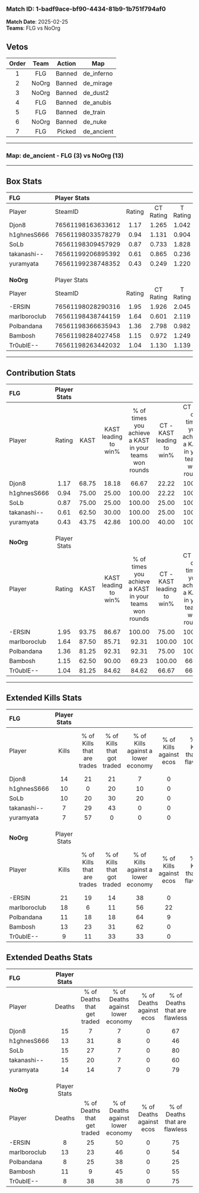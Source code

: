 ### Match ID: 1-badf9ace-bf90-4434-81b9-1b751f794af0  
**Match Date**: 2025-02-25  
**Teams**: FLG vs NoOrg  

## Vetos  

| Order | Team | Action | Map |
| :---: | :--: | :----: | --- |
| 1 | FLG | Banned | de_inferno |
| 2 | NoOrg | Banned | de_mirage |
| 3 | NoOrg | Banned | de_dust2 |
| 4 | FLG | Banned | de_anubis |
| 5 | FLG | Banned | de_train |
| 6 | NoOrg | Banned | de_nuke |
| 7 | FLG | Picked | de_ancient |

---  

### **Map**: de_ancient - FLG (3) vs NoOrg (13)  
---  

## Box Stats  

| **FLG**      | Player Stats      |        |           |          |       |       |       |         |        |      |     |
| :- | :- | :-: | :-: | :-: | :-: | :-: | :-: | :-: | :-: | :-: | :-: |
| Player       | SteamID           | Rating | CT Rating | T Rating | KAST  |  ADR  | Kills | Assists | Deaths | K/D  | HS% |
| Djon8        | 76561198163633612 |  1.17  |   1.265   |  1.042   | 68.75 | 102.4 |  14   |    4    |   15   | 0.93 | 57  |
| h1ghnesS666  | 76561198033578279 |  0.94  |   1.131   |  0.904   | 75.00 | 63.6  |  10   |    3    |   13   | 0.77 | 40  |
| SoLb         | 76561198309457929 |  0.87  |   0.733   |  1.828   | 75.00 | 61.9  |  10   |    4    |   15   | 0.67 | 50  |
| takanashi--  | 76561199206895392 |  0.61  |   0.865   |  0.236   | 62.50 | 54.4  |   7   |    6    |   15   | 0.47 | 57  |
| yuramyata    | 76561199238748352 |  0.43  |   0.249   |  1.220   | 43.75 | 41.4  |   7   |    0    |   14   | 0.50 | 71  |
|              |                   |        |           |          |       |       |       |         |        |      |     |
|              |                   |        |           |          |       |       |       |         |        |      |     |
|              |                   |        |           |          |       |       |       |         |        |      |     |
| **NoOrg**    | Player Stats      |        |           |          |       |       |       |         |        |      |     |
| Player       | SteamID           | Rating | CT Rating | T Rating | KAST  |  ADR  | Kills | Assists | Deaths | K/D  | HS% |
| -ERSIN       | 76561198028290316 |  1.95  |   1.926   |  2.045   | 93.75 | 102.3 |  21   |    1    |   8    | 2.63 | 52  |
| marlboroclub | 76561198438744159 |  1.64  |   0.601   |  2.119   | 87.50 | 118.9 |  18   |    3    |   13   | 1.38 | 88  |
| Polbandana   | 76561198366635943 |  1.36  |   2.798   |  0.982   | 81.25 | 102.0 |  11   |    9    |   8    | 1.38 | 63  |
| Bambosh      | 76561198284027458 |  1.15  |   0.972   |  1.249   | 62.50 | 83.8  |  13   |    4    |   11   | 1.18 | 61  |
| Tr0ublE--    | 76561198263442032 |  1.04  |   1.130   |  1.139   | 81.25 | 48.8  |   9   |    1    |   8    | 1.13 | 22  |
---  

## Contribution Stats  

| **FLG**      | Player Stats |       |                      |                                                        |                           |                                                             |                          |                                                            |
| :- | :-: | :-: | :-: | :-: | :-: | :-: | :-: | :-: |
| Player       |    Rating    | KAST  | KAST leading to win% | % of times you achieve a KAST in your teams won rounds | CT - KAST leading to win% | CT - % of times you achieve a KAST in your teams won rounds | T - KAST leading to win% | T - % of times you achieve a KAST in your teams won rounds |
| Djon8        |     1.17     | 68.75 |        18.18         |                         66.67                          |           22.22           |                           100.00                            |           0.00           |                            0.00                            |
| h1ghnesS666  |     0.94     | 75.00 |        25.00         |                         100.00                         |           22.22           |                           100.00                            |          33.33           |                           100.00                           |
| SoLb         |     0.87     | 75.00 |        25.00         |                         100.00                         |           25.00           |                           100.00                            |          25.00           |                           100.00                           |
| takanashi--  |     0.61     | 62.50 |        30.00         |                         100.00                         |           25.00           |                           100.00                            |          50.00           |                           100.00                           |
| yuramyata    |     0.43     | 43.75 |        42.86         |                         100.00                         |           40.00           |                           100.00                            |          50.00           |                           100.00                           |
|              |              |       |                      |                                                        |                           |                                                             |                          |                                                            |
|              |              |       |                      |                                                        |                           |                                                             |                          |                                                            |
|              |              |       |                      |                                                        |                           |                                                             |                          |                                                            |
| **NoOrg**    | Player Stats |       |                      |                                                        |                           |                                                             |                          |                                                            |
| Player       |    Rating    | KAST  | KAST leading to win% | % of times you achieve a KAST in your teams won rounds | CT - KAST leading to win% | CT - % of times you achieve a KAST in your teams won rounds | T - KAST leading to win% | T - % of times you achieve a KAST in your teams won rounds |
| -ERSIN       |     1.95     | 93.75 |        86.67         |                         100.00                         |           75.00           |                           100.00                            |          90.91           |                           100.00                           |
| marlboroclub |     1.64     | 87.50 |        85.71         |                         92.31                          |          100.00           |                           100.00                            |          81.82           |                           90.00                            |
| Polbandana   |     1.36     | 81.25 |        92.31         |                         92.31                          |           75.00           |                           100.00                            |          100.00          |                           90.00                            |
| Bambosh      |     1.15     | 62.50 |        90.00         |                         69.23                          |          100.00           |                            66.67                            |          87.50           |                           70.00                            |
| Tr0ublE--    |     1.04     | 81.25 |        84.62         |                         84.62                          |           66.67           |                            66.67                            |          90.00           |                           90.00                            |
---  

## Extended Kills Stats  

| **FLG**      | Player Stats |                            |                            |                                    |                         |                              |                                 |                                       |                    |           |
| :- | :-: | :-: | :-: | :-: | :-: | :-: | :-: | :-: | :-: | :-: |
| Player       |    Kills     | % of Kills that are trades | % of Kills that got traded | % of Kills against a lower economy | % of Kills against ecos | % of Kills that are flawless | % of Kills that are close duels | % of Kills that are assisted by flash | Pistol Round Kills | AWP Kills |
| Djon8        |      14      |             21             |             21             |                 7                  |            0            |              64              |                0                |                   7                   |         5          |     0     |
| h1ghnesS666  |      10      |             0              |             20             |                 10                 |            0            |              60              |                0                |                   0                   |         1          |     1     |
| SoLb         |      10      |             20             |             30             |                 20                 |            0            |              40              |               10                |                  20                   |         1          |     0     |
| takanashi--  |      7       |             29             |             43             |                 0                  |            0            |              57              |               14                |                   0                   |         0          |     0     |
| yuramyata    |      7       |             57             |             0              |                 0                  |            0            |              57              |               14                |                  14                   |         0          |     0     |
|              |              |                            |                            |                                    |                         |                              |                                 |                                       |                    |           |
|              |              |                            |                            |                                    |                         |                              |                                 |                                       |                    |           |
|              |              |                            |                            |                                    |                         |                              |                                 |                                       |                    |           |
| **NoOrg**    | Player Stats |                            |                            |                                    |                         |                              |                                 |                                       |                    |           |
| Player       |    Kills     | % of Kills that are trades | % of Kills that got traded | % of Kills against a lower economy | % of Kills against ecos | % of Kills that are flawless | % of Kills that are close duels | % of Kills that are assisted by flash | Pistol Round Kills | AWP Kills |
| -ERSIN       |      21      |             19             |             14             |                 38                 |            0            |              71              |                5                |                   5                   |         2          |     0     |
| marlboroclub |      18      |             6              |             11             |                 56                 |           22            |              56              |               11                |                   0                   |         3          |     0     |
| Polbandana   |      11      |             18             |             18             |                 64                 |            9            |              45              |                0                |                   0                   |         3          |     0     |
| Bambosh      |      13      |             23             |             31             |                 62                 |            0            |              77              |                0                |                   0                   |         0          |     0     |
| Tr0ublE--    |      9       |             11             |             33             |                 33                 |            0            |              89              |               11                |                   0                   |         2          |     5     |
## Extended Deaths Stats  

| **FLG**      | Player Stats |                             |                                   |                          |                               |                            |                           |               |
| :- | :-: | :-: | :-: | :-: | :-: | :-: | :-: | :-: |
| Player       |    Deaths    | % of Deaths that get traded | % of Deaths against lower economy | % of Deaths against ecos | % of Deaths that are flawless | % of Deaths that are close | % of Deaths while blinded | Deaths to AWP |
| Djon8        |      15      |              7              |                 7                 |            0             |              67               |             7              |             0             |       1       |
| h1ghnesS666  |      13      |             31              |                 8                 |            0             |              46               |             8              |             0             |       0       |
| SoLb         |      15      |             27              |                 7                 |            0             |              80               |             7              |             7             |       1       |
| takanashi--  |      15      |             20              |                 7                 |            0             |              60               |             7              |             0             |       1       |
| yuramyata    |      14      |             14              |                 7                 |            0             |              79               |             0              |             0             |       2       |
|              |              |                             |                                   |                          |                               |                            |                           |               |
|              |              |                             |                                   |                          |                               |                            |                           |               |
|              |              |                             |                                   |                          |                               |                            |                           |               |
| **NoOrg**    | Player Stats |                             |                                   |                          |                               |                            |                           |               |
| Player       |    Deaths    | % of Deaths that get traded | % of Deaths against lower economy | % of Deaths against ecos | % of Deaths that are flawless | % of Deaths that are close | % of Deaths while blinded | Deaths to AWP |
| -ERSIN       |      8       |             25              |                50                 |            0             |              75               |             0              |            13             |       0       |
| marlboroclub |      13      |             23              |                46                 |            0             |              54               |             0              |            15             |       1       |
| Polbandana   |      8       |             25              |                38                 |            0             |              25               |             25             |             0             |       0       |
| Bambosh      |      11      |              9              |                45                 |            0             |              55               |             9              |             0             |       0       |
| Tr0ublE--    |      8       |             38              |                38                 |            0             |              75               |             0              |            13             |       0       |
